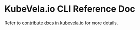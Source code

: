 # KubeVela.io CLI Reference Doc

Refer to [contribute docs in kubevela.io](http://kubevela.io/docs/contributor/cli-ref-doc) for more details.